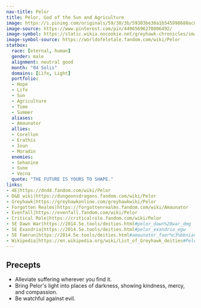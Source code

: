 ```yaml
---
nav-title: Pelor
title: Pelor, God of the Sun and Agriculture
image: https://i.pinimg.com/originals/59/30/3b/59303be30a1b545998680ac86f8f051f.png
image-source: https://www.pinterest.com/pin/44965696270806492/
image-symbol: https://static.wikia.nocookie.net/greyhawk-chronicles/images/a/a9/Symbol-of-pelor.png
image-symbol-source: https://worldofeletale.fandom.com/wiki/Pelor
statbox:
  race: [eternal, human]
  gender: male
  alignment: neutral good
  month: "04 Solis"
  domains: [Life, Light]
  portfolio:
  - Hope
  - Life
  - Sun
  - Agriculture
  - Time
  - Summer
  aliases:
  - Amaunator
  allies:
  - Corellon
  - Erathis
  - Ioun
  - Moradin
  enemies:
  - Sehanine
  - Sune
  - Vecna
  quote: "THE FUTURE IS YOURS TO SHAPE."
links:
- 4E|https://dnd4.fandom.com/wiki/Pelor
- D&D wiki|https://dungeonsdragons.fandom.com/wiki/Pelor
- Greyhawk|https://greyhawkonline.com/greyhawkwiki/Pelor
- Forgotten Realms|https://forgottenrealms.fandom.com/wiki/Amaunator
- Evenfall|https://evenfall.fandom.com/wiki/Pelor
- Critical Role|https://criticalrole.fandom.com/wiki/Pelor
- 5E Dawn War|https://2014.5e.tools/deities.html#pelor_dawn%20war_dmg
- 5E Exandria|https://2014.5e.tools/deities.html#pelor_exandria_egw
- 5E Faerun|https://2014.5e.tools/deities.html#amaunator_faer%c3%bbnian_scag
- Wikipedia|https://en.wikipedia.org/wiki/List_of_Greyhawk_deities#Pelor
---
```


## Precepts

* Alleviate suffering wherever you find it.
* Bring Pelor's light into places of darkness, showing kindness, mercy, and compassion.
* Be watchful against evil.
